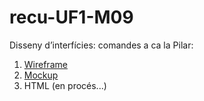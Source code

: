 # recu-UF1-M09
Disseny d’interfícies: comandes a ca la Pilar:

1. [Wireframe](https://www.figma.com/design/iYVUzo8r1U7wgS7XAh8AI7/Wireframe-Recu-UF1?m=auto&t=XvnjNJQAN6wVsrhm-1)
2. [Mockup](https://www.figma.com/design/1g73v7ubt1u3rDVHkK7dpP/Mockup-Recu-UF1?m=auto&t=XvnjNJQAN6wVsrhm-1)
3. HTML (en procés...)
